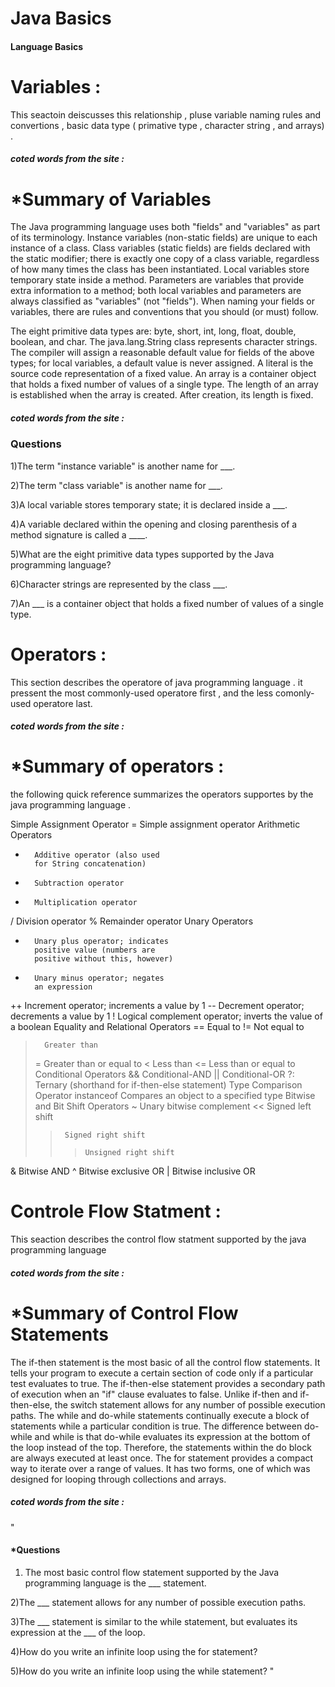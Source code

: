 
# Java Basics



#### Language Basics
 
 # Variables :
 This seactoin deiscusses this relationship , pluse variable naming rules and convertions , basic data type ( primative type , character string , and arrays) .

 ##### coted words from the site :
# *Summary of Variables
The Java programming language uses both "fields" and "variables" as part of its terminology. Instance variables (non-static fields) are unique to each instance of a class. Class variables (static fields) are fields declared with the static modifier; there is exactly one copy of a class variable, regardless of how many times the class has been instantiated. Local variables store temporary state inside a method. Parameters are variables that provide extra information to a method; both local variables and parameters are always classified as "variables" (not "fields"). When naming your fields or variables, there are rules and conventions that you should (or must) follow.

The eight primitive data types are: byte, short, int, long, float, double, boolean, and char. The java.lang.String class represents character strings. The compiler will assign a reasonable default value for fields of the above types; for local variables, a default value is never assigned. A literal is the source code representation of a fixed value. An array is a container object that holds a fixed number of values of a single type. The length of an array is established when the array is created. After creation, its length is fixed.

 ##### coted words from the site :
### Questions
1)The term "instance variable" is another name for ___.

2)The term "class variable" is another name for ___.

3)A local variable stores temporary state; it is declared inside a ___.

4)A variable declared within the opening and closing parenthesis of a method signature is called a ____.

5)What are the eight primitive data types supported by the Java programming language?

6)Character strings are represented by the class ___.

7)An ___ is a container object that holds a fixed number of values of a single type.




# Operators :
This section describes the operatore of java programming language . it pressent the most commonly-used operatore first , and the less comonly-used operatore last. 
 ##### coted words from the site : 
 
 # *Summary of operators :
 the following quick reference summarizes the operators supportes by the java programming language .
 
 Simple Assignment Operator
=       Simple assignment operator
Arithmetic Operators
+       Additive operator (also used
        for String concatenation)
-       Subtraction operator
*       Multiplication operator
/       Division operator
%       Remainder operator
Unary Operators
+       Unary plus operator; indicates
        positive value (numbers are 
        positive without this, however)
-       Unary minus operator; negates
        an expression
++      Increment operator; increments
        a value by 1
--      Decrement operator; decrements
        a value by 1
!       Logical complement operator;
        inverts the value of a boolean
Equality and Relational Operators
==      Equal to
!=      Not equal to
>       Greater than
>=      Greater than or equal to
<       Less than
<=      Less than or equal to
Conditional Operators
&&      Conditional-AND
||      Conditional-OR
?:      Ternary (shorthand for 
        if-then-else statement)
Type Comparison Operator
instanceof      Compares an object to 
                a specified type 
Bitwise and Bit Shift Operators
~       Unary bitwise complement
<<      Signed left shift
>>      Signed right shift
>>>     Unsigned right shift
&       Bitwise AND
^       Bitwise exclusive OR
|       Bitwise inclusive OR


 # Controle Flow Statment :
 This seaction describes the control flow statment supported by the java programming language 

 ##### coted words from the site :
# *Summary of Control Flow Statements
The if-then statement is the most basic of all the control flow statements. It tells your program to execute a certain section of code only if a particular test evaluates to true. The if-then-else statement provides a secondary path of execution when an "if" clause evaluates to false. Unlike if-then and if-then-else, the switch statement allows for any number of possible execution paths. The while and do-while statements continually execute a block of statements while a particular condition is true. The difference between do-while and while is that do-while evaluates its expression at the bottom of the loop instead of the top. Therefore, the statements within the do block are always executed at least once. The for statement provides a compact way to iterate over a range of values. It has two forms, one of which was designed for looping through collections and arrays.

 ##### coted words from the site :
"
#### *Questions
1) The most basic control flow statement supported by the Java programming language is the ___ statement.

2)The ___ statement allows for any number of possible execution paths.

3)The ___ statement is similar to the while statement, but evaluates its expression at the ___ of the loop.

4)How do you write an infinite loop using the for statement?

5)How do you write an infinite loop using the while statement?
"

